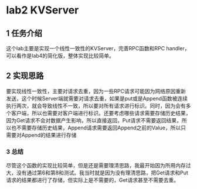 # lab2 KVServer

## 1 任务介绍

这个lab主要是实现一个线性一致性的KVServer，完善RPC函数和RPC handler，可以看作是lab4的简化版，整体实现比较简单。

## 2 实现思路

要实现线性一致性，主要对请求去重，因为一些RPC请求可能因为网络原因重新发送，这个时候Server端就需要对请求去重，如果是put或是Append函数被连续执行两次，就会导致线性不一致，所以要对所有请求进行标识。同时，因为会有多个客户端，所以也需要对客户端进行标识。还要考虑哪些请求需要存储历史结果，因为Get请求不会对数据产生影响，所以直接返回，Put请求不需要返回结果，所以也不需要存储历史结果，Append请求需要返回Append之前的Value，所以只需要对Append的结果进行存储

### 3 总结

尽管这个函数的实现比较简单，但是还是需要理清思路，我最开始因为所用内存过大，没有通过第6和第8和测试。我当时就是因为没有理清思路，把Get请求和Put请求的结果都进行了存储，但实际上是不需要的，Get请求甚至不需要去重。